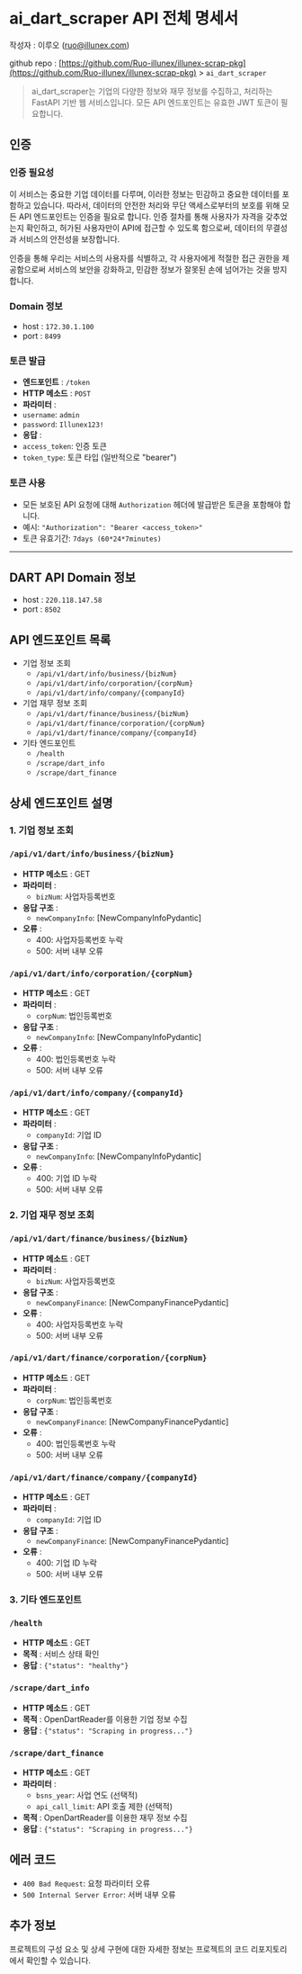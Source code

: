 
# ai_dart_scraper API 전체 명세서

작성자 : 이루오 ([ruo@illunex.com](mailto:ruo@illunex.com))

github repo : [https://github.com/Ruo-illunex/illunex-scrap-pkg](https://github.com/Ruo-illunex/illunex-scrap-pkg) > `ai_dart_scraper`

> ai_dart_scraper는 기업의 다양한 정보와 재무 정보를 수집하고, 처리하는 FastAPI 기반 웹 서비스입니다. 모든 API 엔드포인트는 유효한 JWT 토큰이 필요합니다.

## 인증

### **인증 필요성**

이 서비스는 중요한 기업 데이터를 다루며, 이러한 정보는 민감하고 중요한 데이터를 포함하고 있습니다. 따라서, 데이터의 안전한 처리와 무단 액세스로부터의 보호를 위해 모든 API 엔드포인트는 인증을 필요로 합니다. 인증 절차를 통해 사용자가 자격을 갖추었는지 확인하고, 허가된 사용자만이 API에 접근할 수 있도록 함으로써, 데이터의 무결성과 서비스의 안전성을 보장합니다.

인증을 통해 우리는 서비스의 사용자를 식별하고, 각 사용자에게 적절한 접근 권한을 제공함으로써 서비스의 보안을 강화하고, 민감한 정보가 잘못된 손에 넘어가는 것을 방지합니다.

### Domain 정보

* host : `172.30.1.100`
* port : `8499`

### 토큰 발급

* **엔드포인트** : `/token`
* **HTTP 메소드** : `POST`
* **파라미터** :
* `username`: `admin`
* `password`: `Illunex123!`
* **응답** :
* `access_token`: 인증 토큰
* `token_type`: 토큰 타입 (일반적으로 "bearer")

### 토큰 사용

* 모든 보호된 API 요청에 대해 `Authorization` 헤더에 발급받은 토큰을 포함해야 합니다.
* 예시: `"Authorization": "Bearer <access_token>"`
* 토큰 유효기간: `7days (60*24*7minutes)`

---

## DART API Domain 정보

* host : `220.118.147.58`
* port : `8502`

## API 엔드포인트 목록

* 기업 정보 조회
  * `/api/v1/dart/info/business/{bizNum}`
  * `/api/v1/dart/info/corporation/{corpNum}`
  * `/api/v1/dart/info/company/{companyId}`
* 기업 재무 정보 조회
  * `/api/v1/dart/finance/business/{bizNum}`
  * `/api/v1/dart/finance/corporation/{corpNum}`
  * `/api/v1/dart/finance/company/{companyId}`
* 기타 엔드포인트
  * `/health`
  * `/scrape/dart_info`
  * `/scrape/dart_finance`

## 상세 엔드포인트 설명

### 1. 기업 정보 조회

### `/api/v1/dart/info/business/{bizNum}`

* **HTTP 메소드** : GET
* **파라미터** :
  * `bizNum`: 사업자등록번호
* **응답 구조** :
  * `newCompanyInfo`: [NewCompanyInfoPydantic]
* **오류** :
  * 400: 사업자등록번호 누락
  * 500: 서버 내부 오류

### `/api/v1/dart/info/corporation/{corpNum}`

* **HTTP 메소드** : GET
* **파라미터** :
  * `corpNum`: 법인등록번호
* **응답 구조** :
  * `newCompanyInfo`: [NewCompanyInfoPydantic]
* **오류** :
  * 400: 법인등록번호 누락
  * 500: 서버 내부 오류

### `/api/v1/dart/info/company/{companyId}`

* **HTTP 메소드** : GET
* **파라미터** :
  * `companyId`: 기업 ID
* **응답 구조** :
  * `newCompanyInfo`: [NewCompanyInfoPydantic]
* **오류** :
  * 400: 기업 ID 누락
  * 500: 서버 내부 오류

### 2. 기업 재무 정보 조회

### `/api/v1/dart/finance/business/{bizNum}`

* **HTTP 메소드** : GET
* **파라미터** :
  * `bizNum`: 사업자등록번호
* **응답 구조** :
  * `newCompanyFinance`: [NewCompanyFinancePydantic]
* **오류** :
  * 400: 사업자등록번호 누락
  * 500: 서버 내부 오류

### `/api/v1/dart/finance/corporation/{corpNum}`

* **HTTP 메소드** : GET
* **파라미터** :
  * `corpNum`: 법인등록번호
* **응답 구조** :
  * `newCompanyFinance`: [NewCompanyFinancePydantic]
* **오류** :
  * 400: 법인등록번호 누락
  * 500: 서버 내부 오류

### `/api/v1/dart/finance/company/{companyId}`

* **HTTP 메소드** : GET
* **파라미터** :
  * `companyId`: 기업 ID
* **응답 구조** :
  * `newCompanyFinance`: [NewCompanyFinancePydantic]
* **오류** :
  * 400: 기업 ID 누락
  * 500: 서버 내부 오류

### 3. 기타 엔드포인트

### `/health`

* **HTTP 메소드** : GET
* **목적** : 서비스 상태 확인
* **응답** : `{"status": "healthy"}`

### `/scrape/dart_info`

* **HTTP 메소드** : GET
* **목적** : OpenDartReader를 이용한 기업 정보 수집
* **응답** : `{"status": "Scraping in progress..."}`

### `/scrape/dart_finance`

* **HTTP 메소드** : GET
* **파라미터** :
  * `bsns_year`: 사업 연도 (선택적)
  * `api_call_limit`: API 호출 제한 (선택적)
* **목적** : OpenDartReader를 이용한 재무 정보 수집
* **응답** : `{"status": "Scraping in progress..."}`

## 에러 코드

* `400 Bad Request`: 요청 파라미터 오류
* `500 Internal Server Error`: 서버 내부 오류

## 추가 정보

프로젝트의 구성 요소 및 상세 구현에 대한 자세한 정보는 프로젝트의 코드 리포지토리에서 확인할 수 있습니다.
